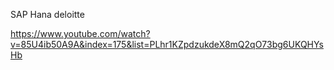 SAP Hana deloitte

https://www.youtube.com/watch?v=85U4ib50A9A&index=175&list=PLhr1KZpdzukdeX8mQ2qO73bg6UKQHYsHb
